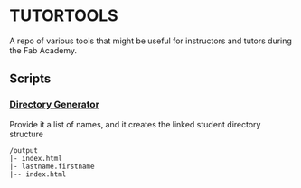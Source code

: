 # TUTORTOOLS

A repo of various tools that might be useful for instructors and tutors during the Fab Academy.

## Scripts

### [Directory Generator](directory_generator)

Provide it a list of names, and it creates the linked student directory structure

```
/output
|- index.html
|- lastname.firstname
|-- index.html
```